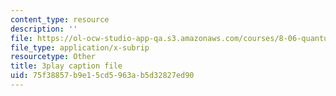 ```yaml
---
content_type: resource
description: ''
file: https://ol-ocw-studio-app-qa.s3.amazonaws.com/courses/8-06-quantum-physics-iii-spring-2018/75f38857b9e15cd5963ab5d32827ed90_sv1hK_dLVzE.vtt
file_type: application/x-subrip
resourcetype: Other
title: 3play caption file
uid: 75f38857-b9e1-5cd5-963a-b5d32827ed90
---
```

